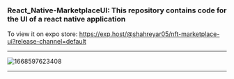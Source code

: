 ### React_Native-MarketplaceUI: This repository contains code for the UI of a react native application

To view it on expo store: https://exp.host/@shahreyar05/nft-marketplace-ui?release-channel=default
****
![1668597623408](https://user-images.githubusercontent.com/70688937/202168788-ed87c811-8441-4797-9681-c409b6eea88c.jpg)
****
